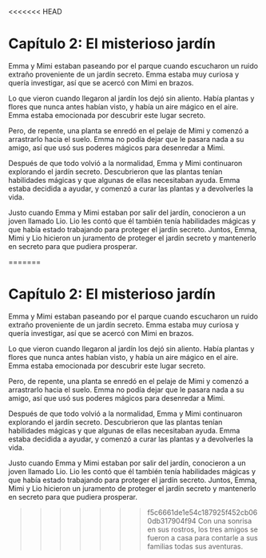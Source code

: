 <<<<<<< HEAD
# Capítulo 2: El misterioso jardín

Emma y Mimi estaban paseando por el parque cuando escucharon un ruido extraño proveniente de un jardín secreto. Emma estaba muy curiosa y quería investigar, así que se acercó con Mimi en brazos.

Lo que vieron cuando llegaron al jardín los dejó sin aliento. Había plantas y flores que nunca antes habían visto, y había un aire mágico en el aire. Emma estaba emocionada por descubrir este lugar secreto.

Pero, de repente, una planta se enredó en el pelaje de Mimi y comenzó a arrastrarlo hacia el suelo. Emma no podía dejar que le pasara nada a su amigo, así que usó sus poderes mágicos para desenredar a Mimi.

Después de que todo volvió a la normalidad, Emma y Mimi continuaron explorando el jardín secreto. Descubrieron que las plantas tenían habilidades mágicas y que algunas de ellas necesitaban ayuda. Emma estaba decidida a ayudar, y comenzó a curar las plantas y a devolverles la vida.

Justo cuando Emma y Mimi estaban por salir del jardín, conocieron a un joven llamado Lio. Lio les contó que él también tenía habilidades mágicas y que había estado trabajando para proteger el jardín secreto. Juntos, Emma, Mimi y Lio hicieron un juramento de proteger el jardín secreto y mantenerlo en secreto para que pudiera prosperar.

=======
# Capítulo 2: El misterioso jardín

Emma y Mimi estaban paseando por el parque cuando escucharon un ruido extraño proveniente de un jardín secreto. Emma estaba muy curiosa y quería investigar, así que se acercó con Mimi en brazos.

Lo que vieron cuando llegaron al jardín los dejó sin aliento. Había plantas y flores que nunca antes habían visto, y había un aire mágico en el aire. Emma estaba emocionada por descubrir este lugar secreto.

Pero, de repente, una planta se enredó en el pelaje de Mimi y comenzó a arrastrarlo hacia el suelo. Emma no podía dejar que le pasara nada a su amigo, así que usó sus poderes mágicos para desenredar a Mimi.

Después de que todo volvió a la normalidad, Emma y Mimi continuaron explorando el jardín secreto. Descubrieron que las plantas tenían habilidades mágicas y que algunas de ellas necesitaban ayuda. Emma estaba decidida a ayudar, y comenzó a curar las plantas y a devolverles la vida.

Justo cuando Emma y Mimi estaban por salir del jardín, conocieron a un joven llamado Lio. Lio les contó que él también tenía habilidades mágicas y que había estado trabajando para proteger el jardín secreto. Juntos, Emma, Mimi y Lio hicieron un juramento de proteger el jardín secreto y mantenerlo en secreto para que pudiera prosperar.

>>>>>>> f5c6661de1e54c187925f452cb060db317904f94
Con una sonrisa en sus rostros, los tres amigos se fueron a casa para contarle a sus familias todas sus aventuras.